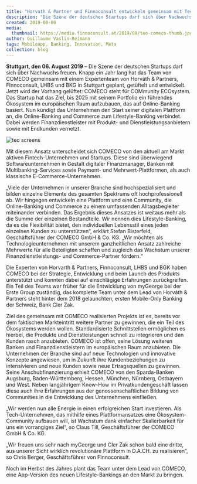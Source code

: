 ```yaml
---
title: "Horvath & Partner und Finnoconsult entwickeln gemeinsam mit Tech-Startup COMECO neue digitale Ökosystem-Plattform für Lifestyle-Banking"
description: "Die Szene der deutschen Startups darf sich über Nachwuchs freuen."
created: 2019-08-06
media:
  thumbnail: https://media.finnoconsult.at/2019/08/teo-comeco-thumb.jpg
author: Guillaume Vaslin-Reimann
tags: Mobileapp, Banking, Innovation, Meta
collection: blog
---
```



__Stuttgart, den 06. August 2019__ – Die Szene der deutschen Startups darf sich über Nachwuchs freuen. Knapp ein Jahr lang hat das Team von COMECO gemeinsam mit einem Expertenteam von Horváth & Partners, FInnoconsult, LHBS und BKG in Stuttgart geplant, getüftelt und entwickelt. Jetzt wird der Vorhang gelüftet: COMECO steht für COMmunity ECOsystem. Das Startup hat das Ziel, bis 2025 mit seinem Portfolio ein führendes Ökosystem im europäischen Raum aufzubauen, das auf Online-Banking basiert. Nun kündigt das Unternehmen den Start seiner digitalen Plattform an, die Online-Banking und Commerce zum Lifestyle-Banking verbindet. Dabei werden Finanzdienstleister mit Produkt- und Dienstleistungsanbietern sowie mit Endkunden vernetzt.

<img src="https://media.finnoconsult.at/2019/08/teo-comeco-inline.png" alt="teo screens">


Mit diesem Ansatz unterscheidet sich COMECO von den aktuell am Markt aktiven Fintech-Unternehmen und Startups. Diese sind überwiegend Softwareunternehmen in Gestalt digitaler Finanzmanager, Banken mit Multibanking-Services sowie Payment- und Mehrwert-Plattformen, als auch klassische E-Commerce-Unternehmen.

„Viele der Unternehmen in unserer Branche sind hochspezialisiert und bilden einzelne Elemente des gesamten Spektrums oft hochprofessionell ab. Wir hingegen entwickeln eine Plattform und eine Community, die Online-Banking und Commerce zu einem umfassenden Alltagsbegleiter miteinander verbinden. Das Ergebnis dieses Ansatzes ist weitaus mehr als die Summe der einzelnen Bestandteile. Wir nennen dies Lifestyle-Banking, da es die Flexibilität bietet, den individuellen Lebensstil eines jeden einzelnen Kunden zu unterstützen“, erklärt Stefan Bisterfeld, Geschäftsführer der COMECO GmbH & Co. KG. „Wir möchten als Technologieunternehmen mit unserem ganzheitlichen Ansatz zahlreiche Mehrwerte für alle Beteiligten schaffen und zugleich das Wachstum unserer Finanzdienstleistungs- und Commerce-Partner fördern.“

Die Experten von Horvarth & Partners, Finnoconsult, LHBS und BGK haben COMECO bei der Strategie, Entwicklung und beim Launch des Produkts unterstützt und konnten dabei auf einschlägige Erfahrungen zurückgreifen. Ein Teil des Teams war früher für die Entwicklung von myGeorge bei der Erste Group zuständig, das komplette Team unter dem Lead von Horváth & Partners steht hinter dem 2018 gelaunchten, ersten Mobile-Only Banking der Schweiz, Bank Cler Zak.

Ziel des gemeinsam mit COMECO realisierten Projekts ist es, bereits vor dem faktischen Markteintritt weitere Partner zu gewinnen, die ein Teil des Ökosystems werden wollen. Standardisierte Schnittstellen ermöglichen es hierbei, die Produkte und Dienstleistungen schnell zu integrieren und den Kunden rasch anzubieten. COMECO ist offen, seine Lösung weiteren Banken und Finanzdienstleistern im europäischen Raum anzubieten. Die Unternehmen der Branche sind auf neue Technologien und innovative Konzepte angewiesen, um in Zukunft ihre Kundenbeziehungen zu intensivieren und neue Kunden sowie neue Ertragsquellen zu gewinnen. Seine Anschubfinanzierung erhielt COMECO von den Sparda-Banken Augsburg, Baden-Württemberg, Hessen, München, Nürnberg, Ostbayern und West. Neben langjährigem Know-How im Privatkundengeschäft lassen diese auch ihre Erfahrungen aus der genossenschaftlichen Bildung von Communities in die Entwicklung des Unternehmens einfließen.

„Wir werden nun alle Energie in einen erfolgreichen Start investieren. Als Tech-Unternehmen, das mithilfe eines Plattformansatzes eine Ökosystem-Community aufbauen will, ist Wachstum dank einfacher Skalierbarkeit für uns ein vorrangiges Ziel“, so Claus Till, Geschäftsführer der COMECO GmbH & Co. KG.

„Wir freuen uns sehr nach myGeorge und Cler Zak schon bald eine dritte, aus unserer Sicht wirklich revolutionäre Plattform in D.A.CH. zu realisieren“, so Chris Berger, Geschäftsführer von FInnoconsult.

Noch im Herbst des Jahres plant das Team unter dem Lead von COMECO, eine App-Version des neuen Lifestyle-Bankings an den Markt zu bringen.
